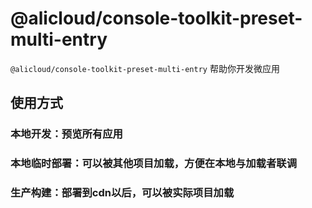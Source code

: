 # @alicloud/console-toolkit-preset-multi-entry

`@alicloud/console-toolkit-preset-multi-entry` 帮助你开发微应用

## 使用方式

### 本地开发：预览所有应用

### 本地临时部署：可以被其他项目加载，方便在本地与加载者联调

### 生产构建：部署到cdn以后，可以被实际项目加载
